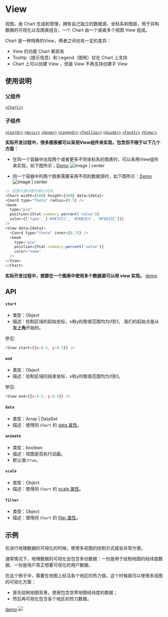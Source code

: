 
# View

视图，由 Chart 生成和管理，拥有自己独立的数据源、坐标系和图层，用于异构数据的可视化以及图表组合，一个 Chart 由一个或者多个视图 View 组成。

Chart 是一种特殊的View，两者之间也有一定的差异：
- View 的功能 Chart 都具有
- Tooltip（提示信息）和 Legend（图例）仅在 Chart 上支持
- Chart 上可以创建 View ，但是 View 不再支持创建子 View

## 使用说明
### 父组件
[`<Chart/>`](chart)

### 子组件
[`<Coord/>`](coord) [`<Axis/>`](axis) [`<Geom/>`](geom) [`<Legend/>`](legend) [`<Tooltip/>`](tooltip)  [`<Guide/>`](guide) [`<Facet/>`](facet) [`<View/>`](view)

**实际开发过程中，很多图表都可以采用View组件来实现，包含但不限于以下几个方面：**

* 在同一个容器中出现两个或者更多不同坐标系的图表时，可以采用View组件来实现，如下图所示；[Demo](../demo/detail?id=pie-multi-level&selectedKey=饼图)
![image | center](https://img.alicdn.com/tfs/TB1GqOTa4rI8KJjy0FpXXb5hVXa-1600-856.png)

* 同一个容器中的两个图表需要采用不同的数据源时，如下图所示：[Demo](../demo/detail?id=funnel-basic&selectedKey=漏斗图)
![image | center](https://img.alicdn.com/tfs/TB1w1flbhrI8KJjy0FpXXb5hVXa-1600-856.png)


```js
// 这里只显示部分核心代码
<Chart width={600} height={400} data={data}>
<Coord type="theta" radius={0.5} />
<Geom
  type="pie"
  position={Stat.summary.percent('value')}
  color={['type', ['#4E7CCC', '#36B3C3', '#F9815C']]}
/>
<View data={data}>
  <Coord type="theta" inner={0.75} />
  <Geom
    type="pie"
    position={Stat.summary.percent('value')}
    color="name"
  />
</View>
</Chart>
```
**实际开发过程中，想要在一个图表中使用多个数据源可以用 view 实现。**
[demo](https://bizcharts.net/products/bizCharts/demo/detail?id=g2-compare-donut&selectedKey=%E6%A6%82%E8%A7%88)

## API
#### `start`
* 类型：Object
* 描述：绘制区域的起始坐标，x和y的取值范围均为0到1。
我们的起始点是从**左上角**开始的。

参见:
```js
<View start={{x:0.5, y:0.5}} />
```

#### `end`
* 类型：Object
* 描述：绘制区域的结束坐标，x和y的取值范围均为0到1。

参见:
```js
<View end={{x:0.5, y:0.5}} />
```

#### `data`
* 类型：Array | DataSet
* 描述：使用同 `Chart` 的 [data 属性](chart#data)。

#### `animate`
* 类型：boolean
* 描述：视图是否执行动画。
* 默认值:`true`。

#### `scale`
* 类型：Object
* 描述：使用同 `Chart` 的 [scale 属性](chart#scale)。

#### `filter`
* 类型：Object
* 描述：使用同 `Chart` 的 [filer 属性](chart#filter)。

## 示例
在进行地理数据的可视化的时候，使用多视图的绘制方式就会非常方便。

通常情况下，地理数据的可视化会包含多份数据：一份是用于绘制地图的经纬度数据，一份是用户真正想要可视化的用户数据。

在这个例子中，需要在地图上标注各个地区的热力值，这个时候就可以使用多视图的可视化方案：

- 首先绘制地图背景，使用包含世界地图经纬度的数据；
- 然后再可视化包含各个地区的热力数据。

[demo](https://bizcharts.net/products/bizCharts/demo/detail?id=map-with-heatmap&selectedKey=%E5%9C%B0%E5%9B%BE)
![](https://img.alicdn.com/tfs/TB17MUAmuL2gK0jSZPhXXahvXXa-942-780.jpg)

